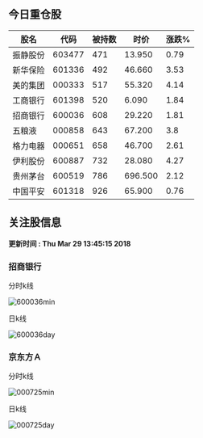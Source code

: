 
## 今日重仓股 

|股名|代码|被持数|时价|涨跌%|
|---|---|---|---|---|
|振静股份|603477|471|13.950|0.79|
|新华保险|601336|492|46.660|3.53|
|美的集团|000333|517|55.320|4.14|
|工商银行|601398|520|6.090|1.84|
|招商银行|600036|608|29.220|1.81|
|五粮液|000858|643|67.200|3.8|
|格力电器|000651|658|46.700|2.61|
|伊利股份|600887|732|28.080|4.27|
|贵州茅台|600519|786|696.500|2.12|
|中国平安|601318|926|65.900|0.76|

## 关注股信息
**更新时间 : Thu Mar 29 13:45:15 2018**
### 招商银行 
分时k线

![600036min](http://image.sinajs.cn/newchart/min/n/sh600036.gif)

日k线

![600036day](http://image.sinajs.cn/newchart/daily/n/sh600036.gif)

### 京东方Ａ 
分时k线

![000725min](http://image.sinajs.cn/newchart/min/n/sz000725.gif)

日k线

![000725day](http://image.sinajs.cn/newchart/daily/n/sz000725.gif)
